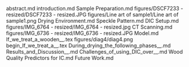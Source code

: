 abstract.md
introduction.md
Sample Preparation.md
figures/DSCF7233 - resized/DSCF7233 - resized.JPG
figures/Line art of sample1/Line art of sample1.png
Drying Environment.md
Speckle Pattern.md
DIC Setup.md
figures/IMG_6764 - resized/IMG_6764 - resized.jpg
CT Scanning.md
figures/IMG_6736 - resized/IMG_6736 - resized.JPG
Model.md
If_we_treat_a_wooden__.tex
figures/diag4/diag4.png
begin_If_we_treat_a__.tex
During_drying_the_following_phases__.md
Results_and_Discussion__.md
Challenges_of_using_DIC_over__.md
Wood Quality Predictors for IC.md
Future Work.md
  